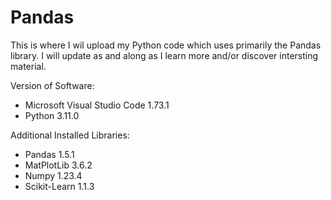 # Pandas
This is where I wil upload my Python code which uses primarily the Pandas library.
I will update as and along as I learn more and/or discover intersting material.

Version of Software:
- Microsoft Visual Studio Code 1.73.1
- Python 3.11.0

Additional Installed Libraries:
- Pandas 1.5.1
- MatPlotLib 3.6.2
- Numpy 1.23.4
- Scikit-Learn 1.1.3
